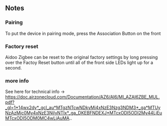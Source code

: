 <!-- Notes BEGIN: You can edit here. Add "## Notes" headline if not already present. -->
## Notes

### Pairing
To put the device in pairing mode, press the Association Button on the front

### Factory reset
Aidoo Zigbee can be reset to the original factory settings by long pressing over the Factoy
Reset button until all of the front side LEDs light up for a second.

### more info
See here for technical info -> https://doc.airzonecloud.com/Documentation/AZ6/AI6/MI_AZAI6ZBE_MUL.pdf?_gl=1*14wx2dy*_gcl_au*MTgzNTcwNDkyMi4xNzE3Nzg3NDM3*_ga*MTUyNzAzMjc0My4xNzE3NjIyNTIx*_ga_DKEBFNDEXJ*MTcxODI5ODI2My44LjEuMTcxODI5ODM0MC4wLjAuMA..
<!-- Notes END: Do not edit below this line -->

